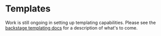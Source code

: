 # Templates

Work is still ongoing in setting up templating capabilities. Please see the [backstage templating docs](https://backstage.io/docs/features/software-templates/) for a description of what's to come.
